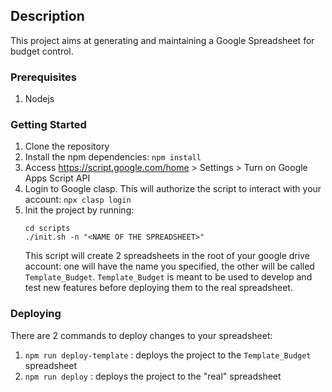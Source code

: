 ## Description 

This project aims at generating and maintaining a Google Spreadsheet for budget control.

### Prerequisites
1. Nodejs

### Getting Started
1. Clone the repository
1. Install the npm dependencies: `npm install`
1. Access https://script.google.com/home > Settings > Turn on Google Apps Script API
1. Login to Google clasp. This will authorize the script to interact with your account: `npx clasp login`
1. Init the project by running:
    ```
    cd scripts
    ./init.sh -n "<NAME OF THE SPREADSHEET>"
    ```
    This script will create 2 spreadsheets in the root of your google drive account: one will have the name you specified, the other will be called `Template_Budget`. `Template_Budget` is meant to be used to develop and test new features before deploying them to the real spreadsheet.

### Deploying
There are 2 commands to deploy changes to your spreadsheet:
1. `npm run deploy-template` : deploys the project to the `Template_Budget` spreadsheet
1. `npm run deploy` : deploys the project to the "real" spreadsheet
